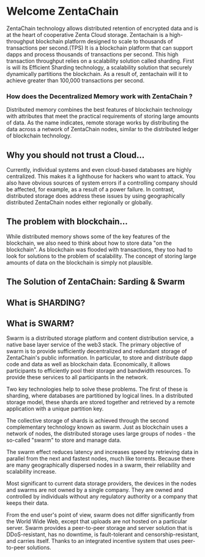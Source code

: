 # Welcome ZentaChain

ZentaChain technology allows distributed retention of encrypted data and is at the heart of cooperative Zenta Cloud storage.
Zentachain is a high-throughput blockchain platform designed to scale to thousands of transactions per second.(TPS)
It is a blockchain platform that can support dapps and process thousands of transactions per second.
This high transaction throughput relies on a scalability solution called sharding.
First is will its Efficient Sharding technology, a scalability solution that securely dynamically partitions
the blockchain. As a result of, zentachain will it to achieve greater than 100,000 transactions per second.


### How does the Decentralized Memory work with ZentaChain ?

Distributed memory combines the best features of blockchain technology with attributes that meet the practical requirements of storing large amounts of data. As the name indicates, remote storage works by distributing the data across a network of ZentaChain nodes, similar to the distributed ledger of blockchain technology.

## Why you should not trust a Cloud...

Currently, individual systems and even cloud-based databases are highly centralized.  This makes it a lighthouse for hackers who want to attack. You also have obvious sources of system errors if a controlling company should be affected, for example, as a result of a power failure.
In contrast, distributed storage does address these issues by using geographically distributed ZentaChain nodes either regionally or globally.


## The problem with blockchain...

While distributed memory shows some of the key features of the blockchain, we also need to think about how to store data "on the blockchain".
As blockchain was flooded with transactions, they too had to look for solutions to the problem of scalability.
The concept of storing large amounts of data on the blockchain is simply not plausible.

## The Solution of ZentaChain: Sarding & Swarm

## What is SHARDING?




## What is SWARM?

Swarm is a distributed storage platform and content distribution service, a native base layer service of the web3 stack.
The primary objective of swarm is to provide sufficiently decentralized and redundant storage of ZentaChain's public information.
In particular, to store and distribute dapp code and data as well as blockchain data.
Economically, it allows participants to efficiently pool their storage and bandwidth resources.
To provide these services to all participants in the network.


Two key technologies help to solve these problems. 
The first of these is sharding, where databases are partitioned by logical lines.
In a distributed storage model, these shards are stored together and retrieved by a remote application with a unique partition key.

The collective storage of shards is achieved through the second complementary technology known as swarm.
Just as blockchain uses a network of nodes, the distributed storage uses large groups of nodes - the so-called "swarm" to store and manage data.

The swarm effect reduces latency and increases speed by retrieving data in parallel from the next and fastest nodes, much like torrents.
Because there are many geographically dispersed nodes in a swarm, their reliability and scalability increase.

Most significant to current data storage providers, the devices in the nodes and swarms are not owned by a single company.
They are owned and controlled by individuals without any regulatory authority or a company that keeps their data.

From the end user's point of view, swarm does not differ significantly from the World Wide Web, except that uploads are not hosted on a particular server.
Swarm provides a peer-to-peer storage and server solution that is DDoS-resistant, has no downtime, is fault-tolerant and censorship-resistant, and carries itself.
Thanks to an integrated incentive system that uses peer-to-peer solutions.
